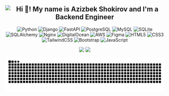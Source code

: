 <div align="center">
  <h2>
    <img src="https://visitor-badge.laobi.icu/badge?page_id=AzizbekShokirov.AzizbekShokirov" align="left" />
    Hi 👋! My name is Azizbek Shokirov and I'm a Backend Engineer
  </h2>
</div>

<p align="center">
  <img src="https://cdn.jsdelivr.net/gh/devicons/devicon/icons/python/python-original.svg" height="40" alt="Python" />
  <img src="https://cdn.jsdelivr.net/gh/devicons/devicon/icons/django/django-plain.svg" height="40" alt="Django" />
  <img src="https://cdn.jsdelivr.net/gh/devicons/devicon/icons/fastapi/fastapi-original.svg" height="40" alt="FastAPI" />
  <img src="https://cdn.jsdelivr.net/gh/devicons/devicon/icons/postgresql/postgresql-original.svg" height="40" alt="PostgreSQL" />
  <img src="https://cdn.jsdelivr.net/gh/devicons/devicon/icons/mysql/mysql-original.svg" height="40" alt="MySQL" />
  <img src="https://cdn.jsdelivr.net/gh/devicons/devicon/icons/sqlite/sqlite-original.svg" height="40" alt="SQLite" />
  <img src="https://cdn.jsdelivr.net/gh/devicons/devicon/icons/sqlalchemy/sqlalchemy-original.svg" height="40" alt="SQLAlchemy" />
  <img src="https://cdn.jsdelivr.net/gh/devicons/devicon/icons/nginx/nginx-original.svg" height="40" alt="Nginx" />
  <img src="https://cdn.jsdelivr.net/gh/devicons/devicon/icons/digitalocean/digitalocean-original.svg" height="40" alt="DigitalOcean" />
  <img src="https://cdn.jsdelivr.net/gh/devicons/devicon/icons/amazonwebservices/amazonwebservices-line-wordmark.svg" height="40" alt="AWS" />
  <img src="https://cdn.jsdelivr.net/gh/devicons/devicon/icons/figma/figma-original.svg" height="40" alt="Figma" />
  <img src="https://cdn.jsdelivr.net/gh/devicons/devicon/icons/html5/html5-original.svg" height="40" alt="HTML5" />
  <img src="https://cdn.jsdelivr.net/gh/devicons/devicon/icons/css3/css3-original.svg" height="40" alt="CSS3" />
  <img src="https://cdn.jsdelivr.net/gh/devicons/devicon/icons/tailwindcss/tailwindcss-original-wordmark.svg" height="40" alt="TailwindCSS" />
  <img src="https://cdn.jsdelivr.net/gh/devicons/devicon/icons/bootstrap/bootstrap-original.svg" height="40" alt="Bootstrap" />
  <img src="https://cdn.jsdelivr.net/gh/devicons/devicon/icons/javascript/javascript-original.svg" height="40" alt="JavaScript" />
</p>

<p align="center">
  <img src="https://github-readme-stats.vercel.app/api?username=AzizbekShokirov&show_icons=true&theme=dracula" height="150" />
  <img src="https://github-readme-stats.vercel.app/api/top-langs?username=AzizbekShokirov&layout=compact&theme=dracula" height="150" />
</p>

<p align="center">
  <picture>
    <source media="(prefers-color-scheme: dark)" srcset="https://raw.githubusercontent.com/AzizbekShokirov/AzizbekShokirov/output/github-snake-dark.svg" />
    <source media="(prefers-color-scheme: light)" srcset="https://raw.githubusercontent.com/AzizbekShokirov/AzizbekShokirov/output/github-snake.svg" />
    <img alt="GitHub contribution snake animation" src="https://raw.githubusercontent.com/AzizbekShokirov/AzizbekShokirov/output/github-snake.svg" />
  </picture>
</p>


